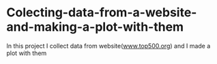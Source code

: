 # Colecting-data-from-a-website-and-making-a-plot-with-them
In this project I collect data from website(www.top500.org) and I made a plot with them
